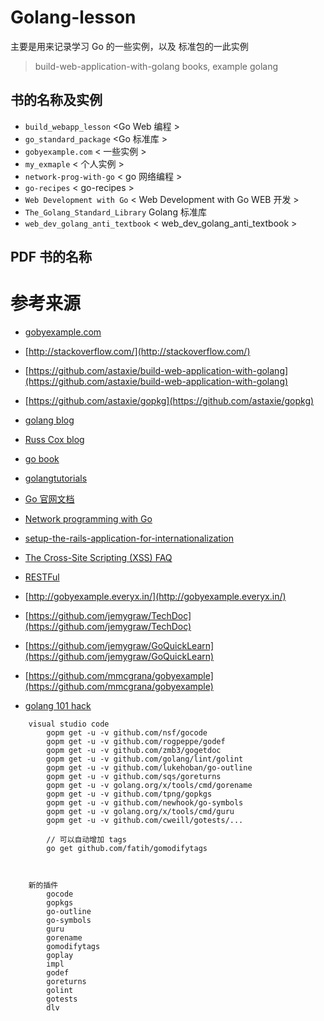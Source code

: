 # Golang-lesson

主要是用来记录学习 Go 的一些实例，以及 标准包的一此实例

> build-web-application-with-golang books, example golang

## 书的名称及实例

* `build_webapp_lesson` <Go Web 编程 >
* `go_standard_package` <Go 标准库 >
* `gobyexample.com` < 一些实例 >
* `my_exmaple` < 个人实例 >
* `network-prog-with-go` < go 网络编程 >
* `go-recipes` < go-recipes >
* `Web Development with Go` < Web Development with Go WEB 开发 >
* `The_Golang_Standard_Library` Golang 标准库
* `web_dev_golang_anti_textbook` < web_dev_golang_anti_textbook >

## PDF 书的名称

# 参考来源

* [gobyexample.com](http://gobyexample.com)
* [http://stackoverflow.com/](http://stackoverflow.com/)
* [https://github.com/astaxie/build-web-application-with-golang](https://github.com/astaxie/build-web-application-with-golang)
* [https://github.com/astaxie/gopkg](https://github.com/astaxie/gopkg)
* [golang blog](http://blog.golang.org)
* [Russ Cox blog](http://research.swtch.com/)
* [go book](http://go-book.appsp0t.com/)
* [golangtutorials](http://golangtutorials.blogspot.com)
* [Go 官网文档](http://golang.org/doc/)
* [Network programming with Go](http://jan.newmarch.name/go/)
* [setup-the-rails-application-for-internationalization](http://guides.rubyonrails.org/i18n.html#setup-the-rails-application-for-internationalization)
* [The Cross-Site Scripting (XSS) FAQ](http://www.cgisecurity.com/xss-faq.html)
* [RESTFul](http://www.ruanyifeng.com/blog/2011/09/restful.html)
* [http://gobyexample.everyx.in/](http://gobyexample.everyx.in/)
* [https://github.com/jemygraw/TechDoc](https://github.com/jemygraw/TechDoc)
* [https://github.com/jemygraw/GoQuickLearn](https://github.com/jemygraw/GoQuickLearn)
* [https://github.com/mmcgrana/gobyexample](https://github.com/mmcgrana/gobyexample)

* [golang 101 hack](https://nanxiao.gitbooks.io/golang-101-hacks/)

```
    visual studio code
        gopm get -u -v github.com/nsf/gocode
        gopm get -u -v github.com/rogpeppe/godef
        gopm get -u -v github.com/zmb3/gogetdoc
        gopm get -u -v github.com/golang/lint/golint
        gopm get -u -v github.com/lukehoban/go-outline
        gopm get -u -v github.com/sqs/goreturns
        gopm get -u -v golang.org/x/tools/cmd/gorename
        gopm get -u -v github.com/tpng/gopkgs
        gopm get -u -v github.com/newhook/go-symbols
        gopm get -u -v golang.org/x/tools/cmd/guru
        gopm get -u -v github.com/cweill/gotests/...

        // 可以自动增加 tags
        go get github.com/fatih/gomodifytags



    新的插件
        gocode
        gopkgs
        go-outline
        go-symbols
        guru
        gorename
        gomodifytags
        goplay
        impl
        godef
        goreturns
        golint
        gotests
        dlv
```
